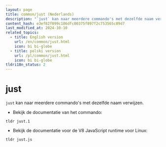 ```yaml
---
layout: page
title: common/just (Nederlands)
description: "`just` kan naar meerdere commando's met dezelfde naam verwijzen."
content_hash: e3ef82f099c186dfc00375f897f2c753565c89d7
last_modified_at: 2024-10-10
related_topics:
  - title: English version
    url: /en/common/just.html
    icon: bi bi-globe
  - title: polski version
    url: /pl/common/just.html
    icon: bi bi-globe
tldri18n_status: 2
---
```

# just

`just` kan naar meerdere commando's met dezelfde naam verwijzen.

- Bekijk de documentatie van het commando:

`tldr just.1`

- Bekijk de documentatie voor de V8 JavaScript runtime voor Linux:

`tldr just.js`
